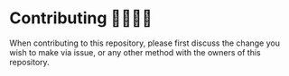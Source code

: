 # Contributing 👨‍💻👩‍💻

When contributing to this repository, please first discuss the change you wish to make via issue, or any other method with the owners of this repository.